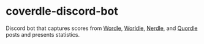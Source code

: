 # coverdle-discord-bot

Discord bot that captures scores from [Wordle](https://www.nytimes.com/games/wordle/index.html), [Worldle](https://worldle.teuteuf.fr/), [Nerdle](https://nerdlegame.com/), and [Quordle](https://www.quordle.com/#/) posts and presents statistics.
